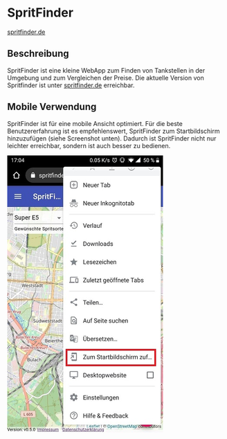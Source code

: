 # SpritFinder
[spritfinder.de](https://spritfinder.de)
## Beschreibung
SpritFinder ist eine kleine WebApp zum Finden von Tankstellen in der Umgebung und zum Vergleichen der Preise. Die aktuelle Version von Spritfinder ist unter [spritfinder.de](https://spritfinder.de) erreichbar.
## Mobile Verwendung
SpritFinder ist für eine mobile Ansicht optimiert. Für die beste Benutzererfahrung ist es empfehlenswert, SpritFinder zum Startbildschirm hinzuzufügen (siehe Screenshot unten). Dadurch ist SpritFinder nicht nur leichter erreichbar, sondern ist auch besser zu bedienen.

![](pwaadd.jpg)  
